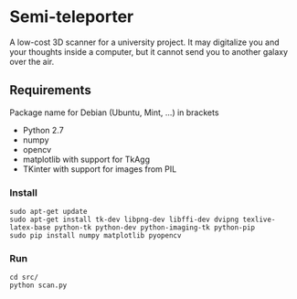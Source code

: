 # Semi-teleporter

A low-cost 3D scanner for a university project. 
It may digitalize you and your thoughts inside a computer, but it cannot send you
to another galaxy over the air.

## Requirements

Package name for Debian (Ubuntu, Mint, ...) in brackets

* Python 2.7 
* numpy 
* opencv
* matplotlib with support for TkAgg
* TKinter with support for images from PIL

### Install

    sudo apt-get update
    sudo apt-get install tk-dev libpng-dev libffi-dev dvipng texlive-latex-base python-tk python-dev python-imaging-tk python-pip
    sudo pip install numpy matplotlib pyopencv

### Run

    cd src/
    python scan.py
